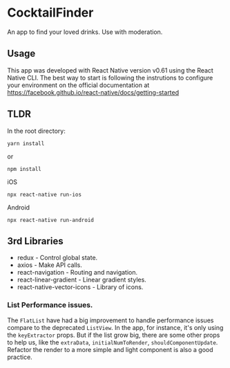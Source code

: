 # CocktailFinder

An app to find your loved drinks. Use with moderation.

## Usage

This app was developed with React Native version v0.61 using the React Native CLI. The best way to start is following the instrutions to configure your environment on the official documentation at https://facebook.github.io/react-native/docs/getting-started

## TLDR

In the root directory:

`yarn install`

or

`npm install`

iOS

`npx react-native run-ios`

Android

`npx react-native run-android`

## 3rd Libraries

- redux - Control global state.
- axios - Make API calls.
- react-navigation - Routing and navigation.
- react-linear-gradient - Linear gradient styles.
- react-native-vector-icons - Library of icons.

### List Performance issues.

The `FlatList` have had a big improvement to handle performance issues compare to the deprecated `ListView`. In the app, for instance, it's only using the `keyExtractor` props. But if the list grow big, there are some other props to help us, like the `extraData`, `initialNumToRender`, `shouldComponentUpdate`. Refactor the render to a more simple and light component is also a good practice.
